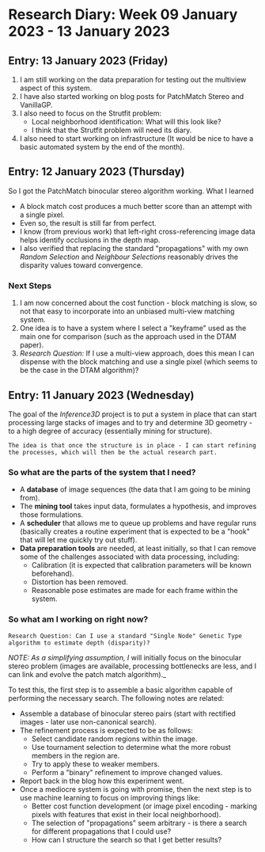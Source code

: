 # Research Diary: Week 09 January 2023 - 13 January 2023 #

## Entry: 13 January 2023 (Friday) ##

1. I am still working on the data preparation for testing out the multiview aspect of this system.
1. I have also started working on blog posts for PatchMatch Stereo and VanillaGP.
1. I also need to focus on the Strutfit problem:
    * Local neighborhood identification: What will this look like?
    * I think that the Strutfit problem will need its diary. 
1. I also need to start working on infrastructure (It would be nice to have a basic automated system by the end of the month).

## Entry: 12 January 2023 (Thursday) ##

So I got the PatchMatch binocular stereo algorithm working. What I learned
* A block match cost produces a much better score than an attempt with a single pixel.
* Even so, the result is still far from perfect.
* I know (from previous work) that left-right cross-referencing image data helps identify occlusions in the depth map.
* I also verified that replacing the standard "propagations" with my own _Random Selection_ and _Neighbour Selections_ reasonably drives the disparity values toward convergence.

### Next Steps ###
1. I am now concerned about the cost function - block matching is slow, so not that easy to incorporate into an unbiased multi-view matching system.
1. One idea is to have a system where I select a "keyframe" used as the main one for comparison (such as the approach used in the DTAM paper).
1. *Research Question:* If I use a multi-view approach, does this mean I can dispense with the block matching and use a single pixel (which seems to be the case in the DTAM algorithm)?

## Entry: 11 January 2023 (Wednesday) ##

The goal of the _Inference3D_ project is to put a system in place that can start processing large stacks of images and to try and determine 3D geometry - to a high degree of accuracy (essentially mining for structure).

```
The idea is that once the structure is in place - I can start refining the processes, which will then be the actual research part.
```

### So what are the parts of the system that I need? ###

* A **database** of image sequences (the data that I am going to be mining from).
* The **mining tool** takes input data, formulates a hypothesis, and improves those formulations.
* A **scheduler** that allows me to queue up problems and have regular runs (basically creates a routine experiment that is expected to be a "hook" that will let me quickly try out stuff).
* **Data preparation tools** are needed, at least initially, so that I can remove some of the challenges associated with data processing, including:
    * Calibration (it is expected that calibration parameters will be known beforehand).
    * Distortion has been removed.
    * Reasonable pose estimates are made for each frame within the system.

### So what am I working on right now? ###

```
Research Question: Can I use a standard "Single Node" Genetic Type algorithm to estimate depth (disparity)?
```

_NOTE: As _a simplifying assumption_, I_ will initially focus on the binocular stereo problem (images are available, processing bottlenecks are less, and I can link and evolve the patch match algorithm)._

To test this, the first step is to assemble a basic algorithm capable of performing the necessary search. The following notes are related:

* Assemble a database of binocular stereo pairs (start with rectified images - later use non-canonical search).
* The refinement process is expected to be as follows:
    * Select candidate random regions within the image.
    * Use tournament selection to determine what the more robust members in the region are.
    * Try to apply these to weaker members.
    * Perform a "binary" refinement to improve changed values.
* Report back in the blog how this experiment went.
* Once a mediocre system is going with promise, then the next step is to use machine learning to focus on improving things like:
    * Better cost function development (or image pixel encoding - marking pixels with features that exist in their local neighborhood).
    * The selection of "propagations" seem arbitrary - is there a search for different propagations that I could use?
    * How can I structure the search so that I get better results?